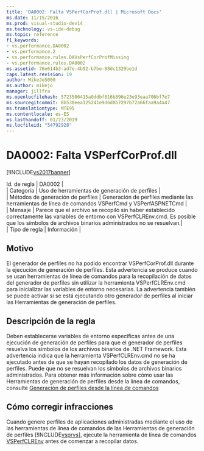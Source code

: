 ```yaml
---
title: 'DA0002: Falta VSPerfCorProf.dll | Microsoft Docs'
ms.date: 11/15/2016
ms.prod: visual-studio-dev14
ms.technology: vs-ide-debug
ms.topic: reference
f1_keywords:
- vs.performance.DA0002
- vs.performance.2
- vs.performance.rules.DAVsPerfCorProfMissing
- vs.performance.rules.DA0002
ms.assetid: 76e614b3-ad7e-4b92-b7be-88dc1329be1d
caps.latest.revision: 19
author: MikeJo5000
ms.author: mikejo
manager: jillfra
ms.openlocfilehash: 5723506415a0ddbf816b896e23e93eaa706bf7e7
ms.sourcegitcommit: 8b538eea125241e9d6d8b7297b72a66faa9a4a47
ms.translationtype: MTE95
ms.contentlocale: es-ES
ms.lasthandoff: 01/23/2019
ms.locfileid: "54792928"
---
```

# <a name="da0002-vsperfcorprofdll-is-missing"></a>DA0002: Falta VSPerfCorProf.dll
[!INCLUDE[vs2017banner](../includes/vs2017banner.md)]

Id. de regla | DA0002 |  
| Categoría | Uso de herramientas de generación de perfiles |  
| Métodos de generación de perfiles | Generación de perfiles mediante las herramientas de línea de comandos VSPerfCmd y VSPerfASPNETCmd |  
| Mensaje | Parece que el archivo se recopiló sin haber establecido correctamente las variables de entorno con VSPerfCLREnv.cmd. Es posible que los símbolos de archivos binarios administrados no se resuelvan.|  
| Tipo de regla | Información |  
  
## <a name="cause"></a>Motivo  
 El generador de perfiles no ha podido encontrar VSPerfCorProf.dll durante la ejecución de generación de perfiles. Esta advertencia se produce cuando se usan herramientas de línea de comandos para la recopilación de datos del generador de perfiles sin utilizar la herramienta VSPerfCLREnv.cmd para inicializar las variables de entorno necesarias. La advertencia también se puede activar si se está ejecutando otro generador de perfiles al iniciar las Herramientas de generación de perfiles.  
  
## <a name="rule-description"></a>Descripción de la regla  
 Deben establecerse variables de entorno específicas antes de una ejecución de generación de perfiles para que el generador de perfiles resuelva los símbolos de los archivos binarios de .NET Framework. Esta advertencia indica que la herramienta VSPerfCLREnv.cmd no se ha ejecutado antes de que se hayan recopilado los datos de generación de perfiles. Puede que no se resuelvan los símbolos de archivos binarios administrados. Para obtener más información sobre cómo usar las Herramientas de generación de perfiles desde la línea de comandos, consulte [Generación de perfiles desde la línea de comandos](../profiling/using-the-profiling-tools-from-the-command-line.md)  
  
## <a name="how-to-fix-violations"></a>Cómo corregir infracciones  
 Cuando genere perfiles de aplicaciones administradas mediante el uso de las herramientas de línea de comandos de las Herramientas de generación de perfiles [!INCLUDE[vsprvs](../includes/vsprvs-md.md)], ejecute la herramienta de línea de comandos [VSPerfCLREnv](../profiling/vsperfclrenv.md) antes de comenzar a recopilar datos.
